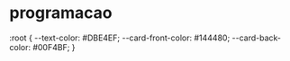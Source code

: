 # programacao
:root {
    --text-color: #DBE4EF;
    --card-front-color: #144480;
    --card-back-color: #00F4BF;
}